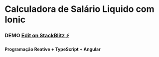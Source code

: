 # Calculadora de Salário Liquido com Ionic

### DEMO [Edit on StackBlitz ⚡️](https://stackblitz.com/edit/ionic-hud58e)

#### Programação Reative + TypeScript + Angular

